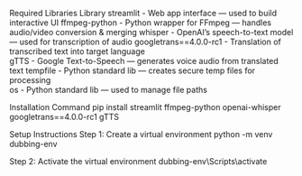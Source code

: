 Required Libraries
Library 
streamlit - Web app interface — used to build interactive UI
ffmpeg-python - Python wrapper for FFmpeg — handles audio/video conversion & merging
whisper - OpenAI’s speech-to-text model — used for transcription of audio 
googletrans==4.0.0-rc1 - Translation of transcribed text into target language  
gTTS - Google Text-to-Speech — generates voice audio from translated text 
tempfile - Python standard lib — creates secure temp files for processing  
os - Python standard lib — used to manage file paths  

Installation Command
pip install streamlit ffmpeg-python openai-whisper googletrans==4.0.0-rc1 gTTS

Setup Instructions
Step 1: Create a virtual environment
python -m venv dubbing-env

Step 2: Activate the virtual environment
dubbing-env\Scripts\activate

